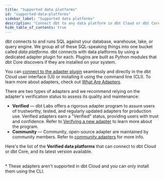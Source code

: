 ```yaml
---
title: "Supported data platforms"
id: "supported-data-platforms"
sidebar_label: "Supported data platforms"
description: "Connect dbt to any data platform in dbt Cloud or dbt Core, using a dedicated adapter plugin"
hide_table_of_contents: true
---
```


dbt connects to and runs SQL against your database, warehouse, lake, or query engine. We group all of these SQL-speaking things into one bucket called _data platforms_. dbt connects with data platforms by using a dedicated adapter plugin for each. Plugins are built as Python modules that dbt Core discovers if they are installed on your system. 

You can [connect to the adapter plugin](/docs/connect-adapters) seamlessly and directly in the dbt Cloud user interface (UI) or installing it using the command line (CLI). To learn more about adapters, check out [What Are Adapters](/guides/dbt-ecosystem/adapter-development/1-what-are-adapters).

There are two types of adapters and we recommend relying on the adapter's verification status to assess its quality and maintenance: 
- **Verified** &mdash; dbt Labs offers a rigorous adapter program to assure users of trustworthy, tested, and regularly updated adapters for production use. Verified adapters earn a "Verified" status, providing users with trust and confidence. Refer to [Verifying a new adapter](/guides/dbt-ecosystem/adapter-development/7-verifying-a-new-adapter) to learn more about the program. 
- **Community** &mdash; Community, open-source adapter are maintained by community members. Refer to [community adapters](/docs/community-adapters) for more info.

Here's the list of the **Verified data platforms** that can connect to dbt Cloud or dbt Core, and its latest version available. 

<div className="grid--4-col">

<Card
    title="AlloyDB"
    body="<a href='/docs/cloud/connect-data-platform/connect-redshift-postgresql-alloydb'><img src='/img/icons/dbt-bit.svg' width='7%'/>Set up in dbt Cloud </a> <br /><a href='/docs/core/connect-data-platform/alloydb-setup'><img src='/img/icons/command-line.svg' width='6%'/>Install using the CLI</a> <br /><br />  Latest version: 1.4"
    icon="alloydb"/>

<Card
    title="Redshift"
    body="<a href='/docs/cloud/connect-data-platform/connect-redshift-postgresql-alloydb'><img src='/img/icons/dbt-bit.svg' width='7%'/>Set up in dbt Cloud </a> <br /><a href='/docs/core/connect-data-platform/redshift-setup'><img src='/img/icons/command-line.svg' width='6%'/>Install using the CLI </a> <br /><br /> Latest version: 1.4"
    icon="redshift"/>


<Card
    title="Postgres"
    body="<a href='/docs/cloud/connect-data-platform/connect-redshift-postgresql-alloydb'>Set up in dbt Cloud </a> <br /><a href='/docs/core/connect-data-platform/postgres-setup'>Install in dbt Core </a> <br /><br /> Latest version: 1.4"
    icon="redshift"/>


<Card
    title="BigQuery"
    body="<a href='/docs/cloud/connect-data-platform/connect-bigquery'>Set up in dbt Cloud </a> <br /><a href='/docs/core/connect-data-platform/bigquery-setup'>Install in dbt Core </a> <br /><br /> Latest version: 1.4"
    icon="bigquery"/>

<Card
    title="Databricks"
    body="<a href='/docs/cloud/connect-data-platform/connect-databricks'>Set up in dbt Cloud </a> <br /><a href='/docs/core/connect-data-platform/databricks-setup'>Install in dbt Core </a> <br /><br /> Latest version: 1.4"
    icon="databricks"/>

<Card
    title="Snowflake"
    body="<a href='/docs/cloud/connect-data-platform/connect-snowflake'>Set up in dbt Cloud </a> <br /><a href='/docs/core/connect-data-platform/snowflake-setup'>Install in dbt Core </a> <br /><br /> Latest version: 1.4"
    icon="snowflake"/>

<Card
    title="Starburst"
    body="<a href='/docs/cloud/connect-data-platform/connect-starburst-trino'>Set up in dbt Cloud </a> <br /><a href='/docs/core/connect-data-platform/trino-setup'>Install in dbt Core </a> <br /> <br /> Latest version: 1.4"
    icon="starburst-partner-logo"/>

<Card
    title="Spark"
    body="<a href='/docs/cloud/connect-data-platform/connect-apache-spark'>Set up in dbt Cloud </a> <br /><a href='/docs/core/connect-data-platform/spark-setup'>Install in dbt Core </a> <br /><br /> Latest version: 1.4"
    icon="rocket"/>

<Card
    title="Dremio*"
    body="<a href='/docs/core/connect-data-platform/dremio-setup'>Install in dbt Core </a> <br /><br /> Latest version: 1.4<br /> 🚧 Verification in progress"
    icon="rocket"/>

<Card
    title="Azure Synapse*"
    body="<a href='/docs/core/connect-data-platform/azuresynapse-setup'>Install in dbt Core </a> <br /><br /> Latest version: 1.3<br /> 🚧 Verification in progress"
    icon="rocket"/>

</div>

<br />
* These adapters aren't supported in dbt Cloud and you can only install them using the CLI.<br />

